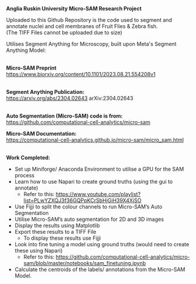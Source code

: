 **Anglia Ruskin University Micro-SAM Research Project** <br>

Uploaded to this Github Repository is the code used to segment and annotate nuclei and cell membranes of Fruit Flies & Zebra fish. <br>
(The TIFF Files cannot be uploaded due to size) <br>

Utilises Segment Anything for Microscopy, built upon Meta's Segment Anything Model: <br><br>

**Micro-SAM Preprint** <br>
https://www.biorxiv.org/content/10.1101/2023.08.21.554208v1     <br><br>

**Segment Anything Publication:** <br>
https://arxiv.org/abs/2304.02643    	arXiv:2304.02643   <br><br>

**Auto Segmentation (Micro-SAM) code is from:** <br>
  https://github.com/computational-cell-analytics/micro-sam <br>
  
**Micro-SAM Documentation:** <br>
  https://computational-cell-analytics.github.io/micro-sam/micro_sam.html <br><br>



  **Work Completed:** <br>
  -	Set up Miniforge/ Anaconda Environment to utilise a GPU for the SAM process <br>
  -	Learn how to use Napari to create ground truths (using the gui to annotate) <br>
    - Refer to this: https://www.youtube.com/playlist?list=PLwYZXQJ3f36GQPpKCrSbHjGiH39X4XjSO <br>
  -	Use Fijji to split the colour channels to run Micro-SAM’s Auto Segmentation <br>
  -	Utilise Micro-SAM’s auto segmentation for 2D and 3D images <br>
  - Display the results using Matplotlib <br>
  -	Export these results to a TIFF File <br>
    - To display these results use Fijji <br>
  - Look into fine tuning a model using ground truths (would need to create these using Napari) <br>
      - Refer to this: https://github.com/computational-cell-analytics/micro-sam/blob/master/notebooks/sam_finetuning.ipynb <br>
  - Calculate the centroids of the labels/ annotations from the Micro-SAM Model. <br>


